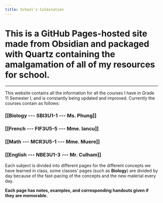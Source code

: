 ```yaml
---
title: School's Culmination
---
```

# This is a GitHub Pages-hosted site made from Obsidian and packaged with Quartz containing the amalgamation of all of my resources for school.
***

This website contains all the information for all the courses I have in Grade 11 Semester I, and is constantly being updated and improved. Currently the courses contain as follows:

### **[[Biology --- SBI3U1-1 --- Ms. Phung]]**
### **[[French --- FIF3U5-5 --- Mme. Iancu]]**
### **[[Math --- MCR3U5-1 --- Mme. Muere]]**
### **[[English --- NBE3U1-3 --- Mr. Culham]]**


Each subject is divided into different pages for the different concepts we have learned in class, some classes' pages (such as **Biology**) are divided by day because of the fast-pacing of the concepts and the new material every day.

**Each page has notes, examples, and corresponding handouts given if they are memorable.**